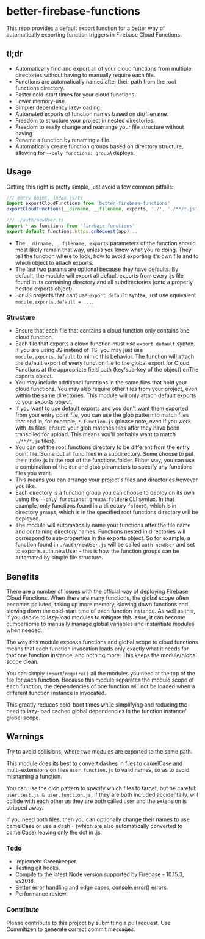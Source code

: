 # better-firebase-functions

This repo provides a default export function for a better way of automatically exporting function triggers in Firebase Cloud Functions.

## tl;dr

- Automatically find and export all of your cloud functions from multiple directories without having to manually require each file.
- Functions are automatically named after their path from the root functions directory.
- Faster cold-start times for your cloud functions.
- Lower memory-use.
- Simpler dependency lazy-loading.
- Automated exports of function names based on dir/filename.
- Freedom to structure your project in nested directories.
- Freedom to easily change and rearrange your file structure without having.
- Rename a function by renaming a file.
- Automatically create function groups based on directory structure, allowing for `--only functions: groupA` deploys.

## Usage

Getting this right is pretty simple, just avoid a few common pitfalls:

```typescript
/// entry point, index.js/ts
import exportCloudFunctions from 'better-firebase-functions'
exportCloudFunctions(__dirname, __filename, exports, './', './**/*.js') // You should probably always match .js
```

```ts
/// ./auth/newUser.ts
import * as functions from 'firebase-functions'
export default functions.https.onRequest(app)...
```

- The `__dirname, __filename, exports` parameters of the function should most likely remain that way, unless you know
what you're doing. They tell the function where to look, how to avoid exporting it's own file and to which object to attach
exports.
- The last two params are optional because they have defaults. By default, the module will export all default exports from
every .js file found in its containing directory and all subdirectories (onto a properly nested exports object).
- For JS projects that cant use `export default` syntax, just use equivalent `module.exports.default = ...`.

### Structure

- Ensure that each file that contains a cloud function only contains one cloud function.
- Each file that exports a cloud function must use `export default` syntax. If you are using JS instead of TS, you may just
use `module.exports.default` to mimic this behavior. The function will attach the default export of every function file
to the global export for Cloud Functions at the appropriate field path (key/sub-key of the object) onThe exports object.
- You may include additional functions in the same files that hold your cloud functions. You may also require
other files from your project, even within the same directories. This module will only attach default exports to your exports object.
- If you want to use default exports and you don't want them exported from your entry point file, you can use the glob pattern to
match files that end in, for example, `*.function.js` (please note, even if you work with .ts files, ensure your glob matches files after they have been transpiled for upload. This means you'll probably want to match `./**/*.js` files).
- You can set the root functions directory to be different from the entry point file. Some put all func files in a subdirectory.
Some choose to put their index.js in the root of the functions folder. Either way, you can use a combination of the `dir` and `glob` parameters to specify any functions files you want.
- This means you can arrange your project's files and directories however you like.
- Each directory is a function group you can choose to deploy on its own using the `--only functions: groupA.folderB` CLI syntax. In that
example, only functions found in a directory `folderB`, which is in directory `groupA`, which is in the specified root functions directory will be deployed.
- The module will automatically name your functions after the file name and containing directory names. Functions nested in directories will correspond to sub-properties in the exports object. So for example, a function found in `./auth/newUser.js` will be called `auth-newUser` and set to exports.auth.newUser - this is how the function groups can be automated by simple file structure.

## Benefits

There are a number of issues with the official way of deploying Firebase Cloud Functions. When there are many functions, the global
scope often becomes polluted, taking up more memory, slowing down functions and slowing down the cold-start time of each function
instance. As well as this, if you decide to lazy-load modules to mitigate this issue, it can become cumbersome to manually manage
global variables and instantiate modules when needed.

The way this module exposes functions and global scope to cloud functions means that each function invocation loads only exactly what
it needs for that one function instance, and nothing more. This keeps the module/global scope clean.

You can simply `import`/`require()` all the modules you need at the top of the file for each function. Because this module separates
the module scope of each function, the dependencies of one function will not be loaded when a different function instance is invocated.

This greatly reduces cold-boot times while simplifying and reducing the need to lazy-load cached global dependencies in the function instance' global scope.

## Warnings

Try to avoid collisions, where two modules are exported to the same path.

This module does its best to convert dashes in files to camelCase and multi-extensions on
files `user.function.js` to valid names, so as to avoid misnaming a function.

You can use the glob pattern to specify which files to target, but be careful:
`user.test.js & user.function.js`, if they are both included accidentally, will collide with each other
as they are both called `user` and the extension is stripped away.

If you need both files, then you can optionally change their names to use camelCase or use a dash `-` (which
are also automatically converted to camelCase) leaving only the dot in .js.

### Todo

- Implement Greenkeeper.
- Testing git hooks.
- Compile to the latest Node version supported by Firebase - 10.15.3, es2018.
- Better error handling and edge cases, console.error() errors.
- Performance review.

### Contribute

Please contribute to this project by submitting a pull request. Use Commitizen to generate correct commit messages.
